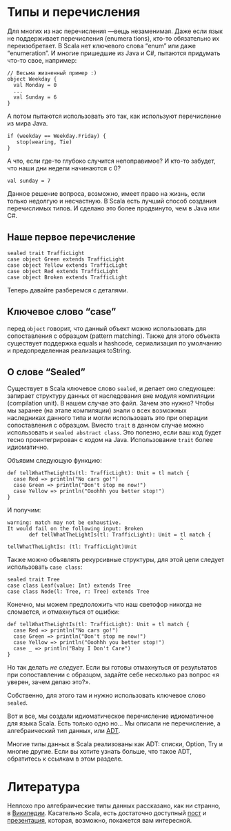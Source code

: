 ﻿Типы и перечисления
===================

Для многих из нас перечисления —вещь незаменимая. Даже если язык не
поддерживает перечисления (enumera tions), кто-то обязательно их
переизобретает.
В Scala нет ключевого слова “enum” или даже “enumeration”. И многие
пришедшие из Java и C#, пытаются придумать что-то свое, например:

    // Весьма жизненный пример :)
    object Weekday {
      val Monday = 0
      ...
      val Sunday = 6
    }

А потом пытаются использовать это так, как используют перечисление из
мира Java.

    if (weekday == Weekday.Friday) {
       stop(wearing, Tie)
    }

А что, если где-то глубоко случится непоправимое? И кто-то забудет, что
наши дни недели начинаются с 0?

    val sunday = 7

Данное решение вопроса, возможно, имеет право на жизнь, если только недолгую и
несчастную. В Scala есть лучший способ создания перечислимых типов. И сделано
это более продвинуто, чем в Java или C#.


## Наше первое перечисление

    sealed trait TrafficLight
    case object Green extends TrafficLight
    case object Yellow extends TrafficLight
    case object Red extends TrafficLight
    case object Broken extends TrafficLight

Теперь давайте разберемся с деталями.

## Ключевое слово “case”
перед `object` говорит, что данный объект можно использовать
для сопоставления с образцом (pattern matching). Также для этого
объекта существует поддержка equals и hashcode, сериализация
по умолчанию и предопределенная реализация toString.

## О слове “Sealed”
Существует в Scala ключевое слово `sealed`, и делает оно
следующее: запирает структуру данных от наследования вне модуля
компиляции (compilation unit). В нашем случае это файл. Зачем это нужно?
Чтобы мы заранее (на этапе компиляции) знали о всех возможных
наследниках данного типа и могли использовать это при операции
сопоставления с образцом. Вместо `trait` в данном случае можно
использовать и `sealed abstract class`. Это полезно, если ваш код будет
тесно проинтегрирован с кодом на Java. Использование `trait` более
идиоматично.

Объявим следующую функцию:

    def tellWhatTheLightIs(tl: TrafficLight): Unit = tl match {
      case Red => println("No cars go!")
      case Green => println("Don't stop me now!")
      case Yellow => println("Ooohhh you better stop!")
    }

И получим:

    warning: match may not be exhaustive.
    It would fail on the following input: Broken
           def tellWhatTheLightIs(tl: TrafficLight): Unit = tl match {
                                                            ^
    tellWhatTheLightIs: (tl: TrafficLight)Unit

Также можно объявлять рекурсивные структуры, для этой цели следует
использовать `case class`:

    sealed trait Tree
    case class Leaf(value: Int) extends Tree
    case class Node(l: Tree, r: Tree) extends Tree

Конечно, мы можем предположить что наш светофор никогда не сломается, и
отмахнуться от ошибки:

    def tellWhatTheLightIs(tl: TrafficLight): Unit = tl match {
      case Red => println("No cars go!")
      case Green => println("Don't stop me now!")
      case Yellow => println("Ooohhh you better stop!")
      case _ => println("Baby I Don't Care")
    }

Но так делать *не следует*. Если вы готовы отмахнуться от результатов
при сопоставлении с образцом, задайте себе несколько раз вопрос
«я уверен, зачем делаю это?».

Собственно, для этого там и нужно использовать ключевое слово `sealed`.

Вот и все, мы создали идиоматическое перечисление идиоматичное для языка Scala.
Есть только одно но... Мы описали не перечисление, а алгебраический тип
данных, или [ADT][adt-wiki].

Многие типы данных в Scala реализованы как ADT: списки, Option, Try и
многие другие. Если вы хотите узнать больше, что такое ADT,
обратитесь к ссылкам в этом разделе.

Литература
==========
Неплохо про алгебраические типы данных рассказано, как ни странно, в
[Википедии][adt-wiki]. Касательно Scala, есть достаточно доступный
[пост][scala-adt] и [презентация][scala-adt-2], которая, возможно,
покажется вам интересной.

[adt-wiki]: https://en.wikipedia.org/wiki/Algebraic_data_type
[scala-adt]: https://gleichmann.wordpress.com/2011/01/30/functional-scala-algebraic-datatypes-enumerated-types/
[scala-adt-2]: http://tpolecat.github.io/presentations/algebraic_types.html#18

